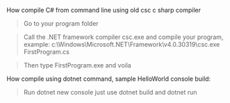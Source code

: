 How compile C# from command line using old csc c sharp compiler

> Go to your program folder

> Call the .NET framework compiler csc.exe and compile your program, example: c:\Windows\Microsoft.NET\Framework\v4.0.30319\csc.exe FirstProgram.cs

> Then type FirstProgram.exe and voila

How compile using dotnet command, sample HelloWorld console build:

> Run dotnet new console
> just use dotnet build
> and dotnet run

